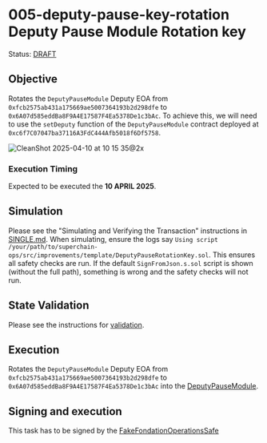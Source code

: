 # 005-deputy-pause-key-rotation Deputy Pause Module Rotation key

Status: [DRAFT]()

## Objective

Rotates the `DeputyPauseModule` Deputy EOA from `0xfcb2575ab431a175669ae5007364193b2d298dfe` to `0x6A07d585eddBa8F9A4E17587F4Ea5378De1c3bAc`. 
To achieve this, we will need to use the `setDeputy` function of the `DeputyPauseModule` contract deployed at `0xc6f7C07047ba37116A3FdC444Afb5018f6Df5758`.

![CleanShot 2025-04-10 at 10 15 35@2x](https://github.com/user-attachments/assets/042bbb15-a19b-4edf-bff1-e79adaf4e2ce)

### Execution Timing

Expected to be executed the **10 APRIL 2025**.

## Simulation

Please see the "Simulating and Verifying the Transaction" instructions in [SINGLE.md](../../../SINGLE.md).
When simulating, ensure the logs say `Using script /your/path/to/superchain-ops/src/improvements/template/DeputyPauseRotationKey.sol`.
This ensures all safety checks are run. If the default `SignFromJson.s.sol` script is shown (without the full path), something is wrong and the safety checks will not run.

## State Validation

Please see the instructions for [validation](./VALIDATION.md).

## Execution

Rotates the `DeputyPauseModule` Deputy EOA from `0xfcb2575ab431a175669ae5007364193b2d298dfe` to `0x6A07d585eddBa8F9A4E17587F4Ea5378De1c3bAc` into the [DeputyPauseModule](https://sepolia.etherscan.io/address/0x62f3972c56733aB078F0764d2414DfCaa99d574c#code).

## Signing and execution

This task has to be signed by the [FakeFondationOperationsSafe](https://sepolia.etherscan.io/address/0x837DE453AD5F21E89771e3c06239d8236c0EFd5EZ)
